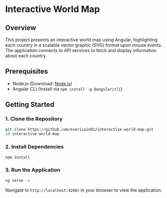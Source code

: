 # Interactive World Map 

## Overview
This project presents an interactive world map using Angular, highlighting each country in a scalable vector graphic (SVG) format upon mouse events. The application connects to API services to fetch and display information about each country.

## Prerequisites
- Node.js (Download: [Node.js](https://nodejs.org/))
- Angular CLI (Install via `npm install -g @angular/cli`)

## Getting Started

### 1. Clone the Repository
```bash
git clone https://github.com/evericain01/interactive-world-map.git
cd interactive-world-map
```

### 2. Install Dependencies
```bash
npm install
```

### 3. Run the Application
```bash
ng serve -o
```
Navigate to `http://localhost:4200/` in your browser to view the application.
